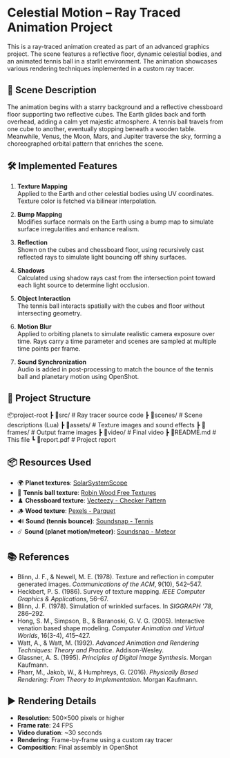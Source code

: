# Celestial Motion – Ray Traced Animation Project

This is a ray-traced animation created as part of an advanced graphics project. The scene features a reflective floor, dynamic celestial bodies, and an animated tennis ball in a starlit environment. The animation showcases various rendering techniques implemented in a custom ray tracer.

## 🌠 Scene Description

The animation begins with a starry background and a reflective chessboard floor supporting two reflective cubes. The Earth glides back and forth overhead, adding a calm yet majestic atmosphere. A tennis ball travels from one cube to another, eventually stopping beneath a wooden table. Meanwhile, Venus, the Moon, Mars, and Jupiter traverse the sky, forming a choreographed orbital pattern that enriches the scene.

## 🛠 Implemented Features

1. **Texture Mapping**  
   Applied to the Earth and other celestial bodies using UV coordinates. Texture color is fetched via bilinear interpolation.

2. **Bump Mapping**  
   Modifies surface normals on the Earth using a bump map to simulate surface irregularities and enhance realism.

3. **Reflection**  
   Shown on the cubes and chessboard floor, using recursively cast reflected rays to simulate light bouncing off shiny surfaces.

4. **Shadows**  
   Calculated using shadow rays cast from the intersection point toward each light source to determine light occlusion.

5. **Object Interaction**  
   The tennis ball interacts spatially with the cubes and floor without intersecting geometry.

6. **Motion Blur**  
   Applied to orbiting planets to simulate realistic camera exposure over time. Rays carry a time parameter and scenes are sampled at multiple time points per frame.

7. **Sound Synchronization**  
   Audio is added in post-processing to match the bounce of the tennis ball and planetary motion using OpenShot.

## 📁 Project Structure

📦project-root
 ┣ 📁src/              # Ray tracer source code
 ┣ 📁scenes/           # Scene descriptions (Lua)
 ┣ 📁assets/           # Texture images and sound effects
 ┣ 📁frames/           # Output frame images
 ┣ 📁video/            # Final video
 ┣ 📄README.md         # This file
 ┗ 📄report.pdf        # Project report

## 📦 Resources Used

- 🌍 **Planet textures**: [SolarSystemScope](https://www.solarsystemscope.com/textures/)
- 🎾 **Tennis ball texture**: [Robin Wood Free Textures](https://www.robinwood.com/Catalog/FreeStuff/Textures/TexturePages/BallMaps.html)
- ♟️ **Chessboard texture**: [Vecteezy - Checker Pattern](https://www.vecteezy.com/vector-art/639981-checker-pattern-black-white)
- 🪵 **Wood texture**: [Pexels - Parquet](https://www.pexels.com/photo/brown-parquet-172276/)
- 🔊 **Sound (tennis bounce)**: [Soundsnap - Tennis](https://www.soundsnap.com/tags/tennis)
- ☄️ **Sound (planet motion/meteor)**: [Soundsnap - Meteor](https://www.soundsnap.com/search/audio?query=meteor)

## 📚 References

- Blinn, J. F., & Newell, M. E. (1978). Texture and reflection in computer generated images. *Communications of the ACM*, 9(10), 542–547.
- Heckbert, P. S. (1986). Survey of texture mapping. *IEEE Computer Graphics & Applications*, 56–67.
- Blinn, J. F. (1978). Simulation of wrinkled surfaces. In *SIGGRAPH '78*, 286–292.
- Hong, S. M., Simpson, B., & Baranoski, G. V. G. (2005). Interactive venation based shape modeling. *Computer Animation and Virtual Worlds*, 16(3-4), 415–427.
- Watt, A., & Watt, M. (1992). *Advanced Animation and Rendering Techniques: Theory and Practice*. Addison-Wesley.
- Glassner, A. S. (1995). *Principles of Digital Image Synthesis*. Morgan Kaufmann.
- Pharr, M., Jakob, W., & Humphreys, G. (2016). *Physically Based Rendering: From Theory to Implementation*. Morgan Kaufmann.

## ▶️ Rendering Details

- **Resolution**: 500×500 pixels or higher  
- **Frame rate**: 24 FPS  
- **Video duration**: ~30 seconds  
- **Rendering**: Frame-by-frame using a custom ray tracer  
- **Composition**: Final assembly in OpenShot
